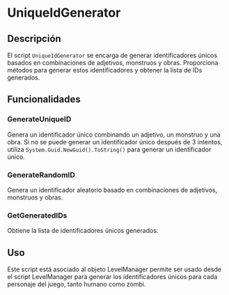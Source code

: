 # UniqueIdGenerator

## Descripción
El script `UniqueIdGenerator` se encarga de generar identificadores únicos basados en combinaciones de adjetivos, monstruos y obras. Proporciona métodos para generar estos identificadores y obtener la lista de IDs generados.

## Funcionalidades

### GenerateUniqueID
Genera un identificador único combinando un adjetivo, un monstruo y una obra. Si no se puede generar un identificador único después de 3 intentos, utiliza `System.Guid.NewGuid().ToString()` para generar un identificador único.

### GenerateRandomID
Genera un identificador aleatorio basado en combinaciones de adjetivos, monstruos y obras.

### GetGeneratedIDs
Obtiene la lista de identificadores únicos generados.

## Uso
Este script está asociado al objeto LevelManager permite ser usado desde el script LevelManager para generar los identificadores únicos para cada personaje del juego, tanto humano como zombi.

